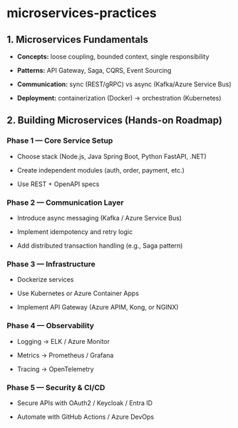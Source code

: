 # microservices-practices

## 1. Microservices Fundamentals

- **Concepts:** loose coupling, bounded context, single responsibility

- **Patterns:** API Gateway, Saga, CQRS, Event Sourcing

- **Communication:** sync (REST/gRPC) vs async (Kafka/Azure Service Bus)

- **Deployment:** containerization (Docker) → orchestration (Kubernetes)

## 2. Building Microservices (Hands-on Roadmap)

### Phase 1 — Core Service Setup

- Choose stack (Node.js, Java Spring Boot, Python FastAPI, .NET)

- Create independent modules (auth, order, payment, etc.)

- Use REST + OpenAPI specs

### Phase 2 — Communication Layer

- Introduce async messaging (Kafka / Azure Service Bus)

- Implement idempotency and retry logic

- Add distributed transaction handling (e.g., Saga pattern)

### Phase 3 — Infrastructure

- Dockerize services

- Use Kubernetes or Azure Container Apps

- Implement API Gateway (Azure APIM, Kong, or NGINX)

### Phase 4 — Observability

- Logging → ELK / Azure Monitor

- Metrics → Prometheus / Grafana

- Tracing → OpenTelemetry

### Phase 5 — Security & CI/CD

- Secure APIs with OAuth2 / Keycloak / Entra ID

- Automate with GitHub Actions / Azure DevOps
